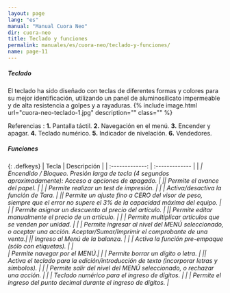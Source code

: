 ```yaml
---
layout: page
lang: "es"
manual: "Manual Cuora Neo"
dir: cuora-neo
title: Teclado y funciones
permalink: manuales/es/cuora-neo/teclado-y-funciones/
name: page-11
---
```

##### Teclado
El teclado ha sido diseñado con teclas de diferentes formas y colores para su mejor identificación, utilizando un panel de aluminosilicato impermeable y de alta resistencia a golpes y a rayaduras.
{% include image.html url="cuora-neo-teclado-1.jpg" description="" class="" %}


Referencias
: **1.** Pantalla táctil. **2.** Navegación en el menú. **3.** Encender y apagar. **4.** Teclado numérico. **5.** Indicador de nivelación. **6.** Vendedores.

##### Funciones

{: .defkeys}
| Tecla    | Descripción     |
| :-------------: | :------------- |
|<i class="systel-tecla-4 bg-3"/> | Encendido / Bloqueo. Presión larga de tecla (4 segundos aproximadamente): Acceso a opciones de apagado. |
|<span class="systel-tecla-8"><span class="path1"></span><span class="path2"></span><span class="path3"></span><span class="path4"></span></span>| Permite el avance del papel. |
|<i class="systel-tecla-9"/> | Permite realizar un test de impresión. |
|<i class="systel-tecla-13"/> | Activa/desactiva la función de Tara. |
|<i class="systel-tecla-14"/>| Permite un ajuste fino a CERO del visor de peso, siempre que el error no supere el 3% de la capacidad máxima del equipo. |
|<i class="systel-tecla-18"/> | Permite asignar un descuento al precio del artículo. |
|<span class="systel-tecla-28"><span class="path1"></span><span class="path2"></span><span class="path3"></span><span class="path4"></span></span>| Permite editar manualmente el precio de un artículo. |
|<i class="systel-tecla-29"/> | Permite multiplicar artículos que se venden por unidad. |
|<i class="systel-tecla-30 bg-2"/> | Permite ingresar al nivel del MENÚ seleccionado, o aceptar una acción. Aceptar/Sumar/Imprimir el comprobante de una venta.|
|<i class="systel-tecla-1 bg-3"/>| Ingreso al Menú de la balanza. |
|<i class="systel-tecla-3"/> | Activa la función pre-empaque (sólo con etiquetas). |
|<i class="systel-tecla-2"/><br><i class="systel-tecla-5"/><i class="systel-tecla-6"/><i class="systel-tecla-7"/> | Permite navegar por el MENÚ.|
|<i class="systel-tecla-10"/> | Permite borrar un dígito o letra.  |
|<span class="systel-tecla-11"><span class="path1"></span><span class="path2"></span><span class="path3"></span><span class="path4"></span><span class="path5"></span><span class="path6"></span><span class="path7"></span><span class="path8"></span><span class="path9"></span><span class="path10"></span><span class="path11"></span><span class="path12"></span><span class="path13"></span></span>| Activa el teclado para la edición/introducción de texto (incorporar letras y símbolos). |
|<i class="systel-tecla-12"/> | Permite salir del nivel del MENÚ seleccionado, o rechazar una acción.  |
|<i class="systel-tecla-25"/><i class="systel-tecla-27"/><i class="systel-tecla-17"/> | Teclado numérico para el ingreso de dígitos. |
|<i class="systel-tecla-27"/> | Permite el ingreso del punto decimal durante el ingreso de dígitos. |
